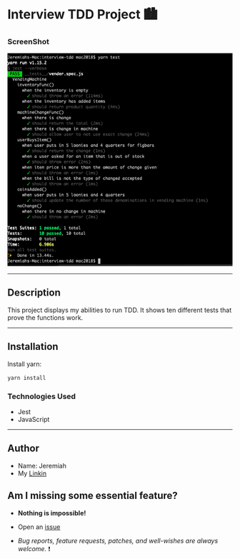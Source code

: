 # Interview TDD Project 🏙

### ScreenShot

![alt text](screenshots/screenshot.png)

---

## Description

This project displays my abilities to run TDD. It shows ten different tests that prove the functions work.

---

## Installation

Install yarn:

```bash
yarn install
```

### Technologies Used

- Jest
- JavaScript

---

## Author

- Name: Jeremiah
- My [Linkin](https://www.linkedin.com/in/jeremiah-aguirre-606708181/)

## Am I missing some essential feature?

- **Nothing is impossible!**

- Open an [issue](https://github.com/jeremiahaguirre/Interview-Project--TDD/issues/new)

- _Bug reports, feature requests, patches, and well-wishes are always welcome._ :heavy_exclamation_mark:
